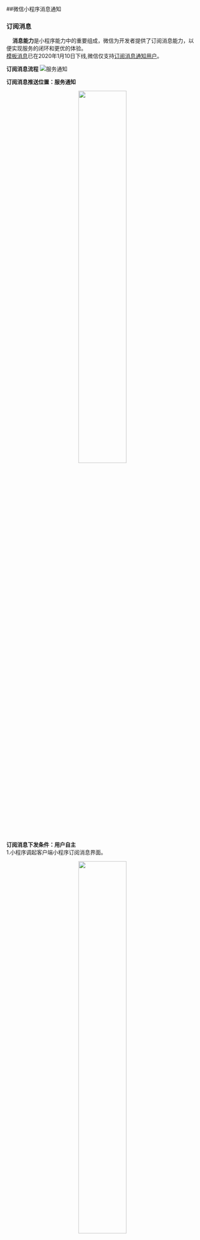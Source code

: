 ##微信小程序消息通知
### 订阅消息
 &nbsp;&nbsp;&nbsp;&nbsp;**消息能力**是小程序能力中的重要组成，微信为开发者提供了订阅消息能力，以便实现服务的闭环和更优的体验。     
 [模板消息](https://developers.weixin.qq.com/miniprogram/dev/framework/open-ability/template-message.html)已在2020年1月10日下线,微信仅支持[订阅消息通知用户](https://mp.weixin.qq.com/s/hJtDUAxYQXzKpw8O2MYbIQ)。   
  
**订阅消息流程** 
 ![服务通知](1.jpg)    
 
**订阅消息推送位置：服务通知**   
<div align=center>
<img src="图片4.jpg" width="50%">  
</div>

**订阅消息下发条件：用户自主**  
1.小程序调起客户端小程序订阅消息界面。  
<div align=center>
<img src="图片3.jpg" width="50%">  
</div>
2.展示用户订阅消息的操作结果。  
<div align=center>
<img src="图片2.jpg" width="50%">  
</div>
3.订阅成功后，可在服务通知中收到推送，订阅消息卡片可直接跳转到小程序页面。    

**使用说明**    
1.在微信公众平台配置消息通知模版ID：  
<img src="3.jpg" width="100%">  
2.获取下发权限    
详见**小程序端**消息订阅接口 wx.requestSubscribeMessage  
3.调用接口下发订阅消息  
详见**服务端**消息发送接口 subscribeMessage.send

### 接入消息推送    
[消息推送](https://developers.weixin.qq.com/miniprogram/dev/framework/server-ability/message-push.html)

### 其他通知
1.公众号通知    

* 公众号允许向用户发送重要服务通知，如信用卡刷卡通知，商品购买成功通知等。
* 下发公众号[服务消息](https://developers.weixin.qq.com/miniprogram/dev/api-backend/open-api/uniform-message/uniformMessage.send.html)，要求公众号与小程序有绑定且同主体。
* 公众号通知可跳转至该小程序的页面。     
 
<div align=center>
<img src="5.jpg" width="50%">  
</div>
  
**2.微信支付通知**  
在微信APP内调起微信支付后，用户会接收支付通知结果。  
<div align=center>
<img src="6.jpg" width="50%">  
</div>


 